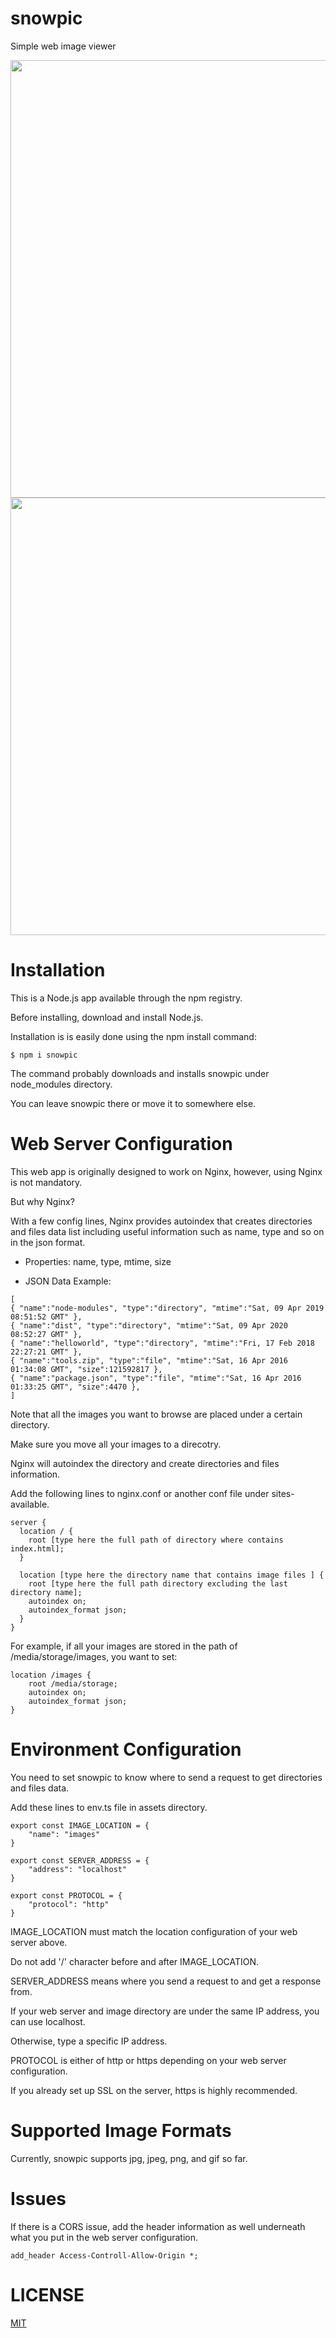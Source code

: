 # snowpic
Simple web image viewer

<img src="https://user-images.githubusercontent.com/118874393/204802281-0cf713d2-bd8d-4638-b456-3f171e3fee11.jpg" width="700px" />
<img src="https://user-images.githubusercontent.com/118874393/204802310-da857614-6705-4339-8462-c60771759442.jpg" width="700px" />

# Installation
This is a Node.js app available through the npm registry.

Before installing, download and install Node.js.

Installation is is easily done using the npm install command:

`$ npm i snowpic`

The command probably downloads and installs snowpic under node_modules directory.

You can leave snowpic there or move it to somewhere else.

# Web Server Configuration

This web app is originally designed to work on Nginx, however, using Nginx is not mandatory.

But why Nginx?

With a few config lines, Nginx provides autoindex that creates directories and files data list including useful information such as name, type and so on in the json format.

- Properties: name, type, mtime, size

- JSON Data Example:
```
[
{ "name":"node-modules", "type":"directory", "mtime":"Sat, 09 Apr 2019 08:51:52 GMT" },
{ "name":"dist", "type":"directory", "mtime":"Sat, 09 Apr 2020 08:52:27 GMT" },
{ "name":"helloworld", "type":"directory", "mtime":"Fri, 17 Feb 2018 22:27:21 GMT" },
{ "name":"tools.zip", "type":"file", "mtime":"Sat, 16 Apr 2016 01:34:08 GMT", "size":121592817 },
{ "name":"package.json", "type":"file", "mtime":"Sat, 16 Apr 2016 01:33:25 GMT", "size":4470 },
]
```

Note that all the images you want to browse are placed under a certain directory.

Make sure you move all your images to a direcotry.

Nginx will autoindex the directory and create directories and files information.

Add the following lines to nginx.conf or another conf file under sites-available.

```
server {
  location / {
    root [type here the full path of directory where contains index.html];
  }

  location [type here the directory name that contains image files ] {
    root [type here the full path directory excluding the last directory name];
    autoindex on;
    autoindex_format json;
  }
}
```

For example, if all your images are stored in the path of /media/storage/images, you want to set:

```
location /images {
    root /media/storage;
    autoindex on;
    autoindex_format json;
}
```

# Environment Configuration

You need to set snowpic to know where to send a request to get directories and files data.

Add these lines to env.ts file in assets directory.

```
export const IMAGE_LOCATION = {
    "name": "images"
}

export const SERVER_ADDRESS = {
    "address": "localhost"
}

export const PROTOCOL = {
    "protocol": "http"
}
```

IMAGE_LOCATION must match the location configuration of your web server above.

Do not add '/' character before and after IMAGE_LOCATION.

SERVER_ADDRESS means where you send a request to and get a response from.

If your web server and image directory are under the same IP address, you can use localhost.

Otherwise, type a specific IP address.

PROTOCOL is either of http or https depending on your web server configuration.

If you already set up SSL on the server, https is highly recommended. 

# Supported Image Formats

Currently, snowpic supports jpg, jpeg, png, and gif so far.

# Issues

If there is a CORS issue, add the header information as well underneath what you put in the web server configuration.

`add_header Access-Controll-Allow-Origin *;`

# LICENSE
<a href="https://github.com/KT-Um/core_gallery/wiki/MIT-License">MIT</a>
